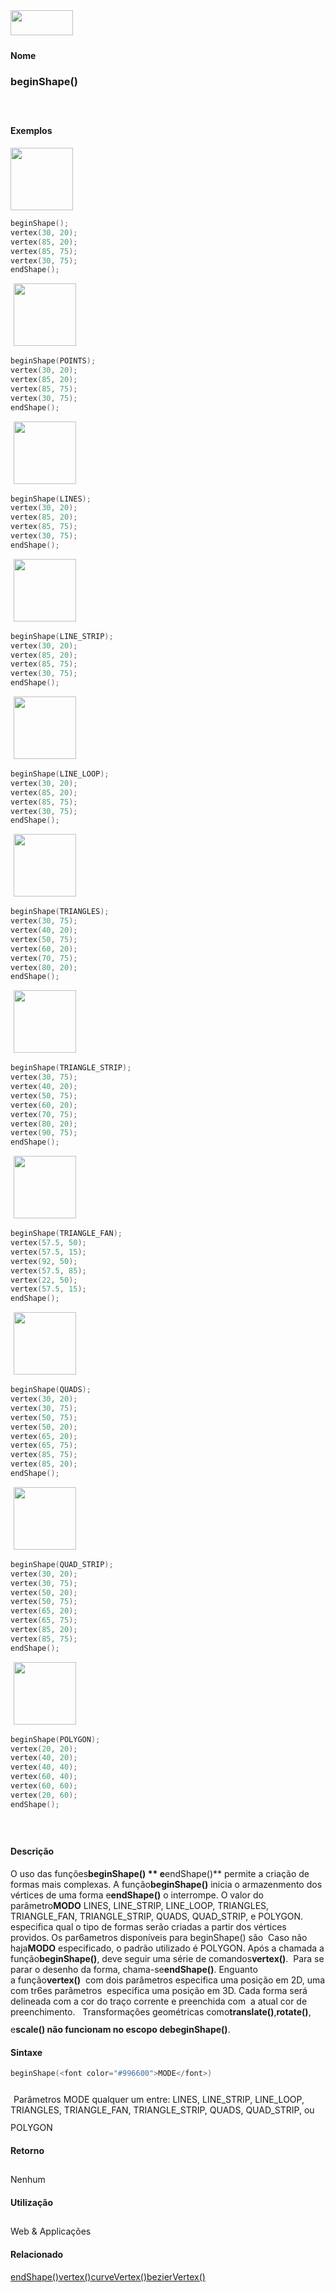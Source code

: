 <img height="40" src="../images/1pix.gif" width="100"/>
<img height="1" src="../images/1pix.gif" width="20"/>
<img height="1" src="../images/1pix.gif" width="555"/>

#### Nome
### beginShape()
<img height="25" src="../images/1pix.gif" width="1"/>

#### Exemplos
<img border="0" height="100" src="media/beginShape_0.gif" width="100"/>

```pde
beginShape(); 
vertex(30, 20); 
vertex(85, 20); 
vertex(85, 75); 
vertex(30, 75); 
endShape(); 

```
<img height="25" src="../images/1pix.gif" width="1"/>
<img border="0" height="100" src="media/beginShape_.gif" width="100"/>

```pde
beginShape(POINTS); 
vertex(30, 20); 
vertex(85, 20); 
vertex(85, 75); 
vertex(30, 75); 
endShape(); 

```
<img height="25" src="../images/1pix.gif" width="1"/>
<img border="0" height="100" src="media/beginShape_2.gif" width="100"/>

```pde
beginShape(LINES); 
vertex(30, 20); 
vertex(85, 20); 
vertex(85, 75); 
vertex(30, 75); 
endShape(); 

```
<img height="25" src="../images/1pix.gif" width="1"/>
<img border="0" height="100" src="media/beginShape_3.gif" width="100"/>

```pde
beginShape(LINE_STRIP); 
vertex(30, 20); 
vertex(85, 20); 
vertex(85, 75); 
vertex(30, 75); 
endShape(); 

```
<img height="25" src="../images/1pix.gif" width="1"/>
<img border="0" height="100" src="media/beginShape_4.gif" width="100"/>

```pde
beginShape(LINE_LOOP); 
vertex(30, 20); 
vertex(85, 20); 
vertex(85, 75); 
vertex(30, 75); 
endShape(); 

```
<img height="25" src="../images/1pix.gif" width="1"/>
<img border="0" height="100" src="media/beginShape_5.gif" width="100"/>

```pde
beginShape(TRIANGLES); 
vertex(30, 75); 
vertex(40, 20); 
vertex(50, 75); 
vertex(60, 20); 
vertex(70, 75); 
vertex(80, 20); 
endShape(); 

```
<img height="25" src="../images/1pix.gif" width="1"/>
<img border="0" height="100" src="media/beginShape_6.gif" width="100"/>

```pde
beginShape(TRIANGLE_STRIP); 
vertex(30, 75); 
vertex(40, 20); 
vertex(50, 75); 
vertex(60, 20); 
vertex(70, 75); 
vertex(80, 20); 
vertex(90, 75); 
endShape(); 

```
<img height="25" src="../images/1pix.gif" width="1"/>
<img border="0" height="100" src="media/beginShape_65.gif" width="100"/>

```pde
beginShape(TRIANGLE_FAN); 
vertex(57.5, 50); 
vertex(57.5, 15); 
vertex(92, 50); 
vertex(57.5, 85); 
vertex(22, 50); 
vertex(57.5, 15); 
endShape(); 

```
<img height="25" src="../images/1pix.gif" width="1"/>
<img border="0" height="100" src="media/beginShape_7.gif" width="100"/>

```pde
beginShape(QUADS); 
vertex(30, 20); 
vertex(30, 75); 
vertex(50, 75); 
vertex(50, 20); 
vertex(65, 20); 
vertex(65, 75); 
vertex(85, 75); 
vertex(85, 20); 
endShape(); 

```
<img height="25" src="../images/1pix.gif" width="1"/>
<img border="0" height="100" src="media/beginShape_8.gif" width="100"/>

```pde
beginShape(QUAD_STRIP); 
vertex(30, 20); 
vertex(30, 75); 
vertex(50, 20); 
vertex(50, 75); 
vertex(65, 20); 
vertex(65, 75); 
vertex(85, 20); 
vertex(85, 75); 
endShape(); 

```
<img height="25" src="../images/1pix.gif" width="1"/>
<img border="0" height="100" src="media/beginShape_9.gif" width="100"/>

```pde
beginShape(POLYGON); 
vertex(20, 20); 
vertex(40, 20); 
vertex(40, 40); 
vertex(60, 40); 
vertex(60, 60); 
vertex(20, 60); 
endShape(); 

```
<img height="25" src="../images/1pix.gif" width="1"/>

#### Descrição
O uso das funções**beginShape() ** e**endShape()** permite a criação de formas mais complexas. A função**beginShape()** inicia o armazenmento dos vértices de uma forma e**endShape()** o interrompe. O valor do parâmetro**MODO**
LINES, LINE_STRIP, LINE_LOOP, TRIANGLES, TRIANGLE_FAN, TRIANGLE_STRIP,
QUADS, QUAD_STRIP, e POLYGON. especifica qual o tipo de formas
serão criadas a partir dos vértices providos. Os
par6ametros disponíveis para beginShape() são  Caso
não haja**MODO** especificado, o padrão utilizado é POLYGON. Após a chamada a função**beginShape()**, deve seguir uma série de comandos**vertex()**.  Para se parar o desenho da forma, chama-se**endShape()**. Enguanto a função**vertex()**
 com dois parâmetros especifica uma posição em
2D, uma com tr6es parâmetros  especifica uma
posição em 3D. Cada forma será delineada com a cor
do traço corrente e preenchida com  a atual cor de
preenchimento.   Transformações geométricas
como**translate()**,**rotate()**, e**scale() **não funcionam no escopo de**beginShape()**.
<img height="25" src="../images/1pix.gif" width="1"/>

#### Sintaxe
```pde
beginShape(<font color="#996600">MODE</font>)

```
<img height="25" src="../images/1pix.gif" width="1"/>
Parâmetros
MODE
qualquer um
entre: LINES, LINE_STRIP, LINE_LOOP, TRIANGLES, TRIANGLE_FAN,
TRIANGLE_STRIP, QUADS, QUAD_STRIP, ou  POLYGON
<img height="25" src="../images/1pix.gif" width="1"/>

#### Retorno

	
Nenhum
<img height="25" src="../images/1pix.gif" width="1"/>

#### Utilização

	
Web & Applicações
<img height="25" src="../images/1pix.gif" width="1"/>

#### Relacionado
[endShape()](endShape_)[vertex()](vertex_)[curveVertex()](curveVertex_)[bezierVertex()](bezierVertex_)
